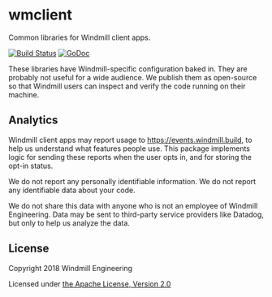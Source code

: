 # wmclient

Common libraries for Windmill client apps.

[![Build Status](https://circleci.com/gh/tilt-dev/wmclient/tree/master.svg?style=shield)](https://circleci.com/gh/tilt-dev/wmclient)
[![GoDoc](https://godoc.org/github.com/tilt-dev/wmclient?status.svg)](https://godoc.org/github.com/tilt-dev/wmclient)

These libraries have Windmill-specific configuration baked in. They are probably
not useful for a wide audience. We publish them as open-source so that Windmill users
can inspect and verify the code running on their machine.

## Analytics

Windmill client apps may report usage to https://events.windmill.build, to help us
understand what features people use. This package implements logic for sending
these reports when the user opts in, and for storing the opt-in status.

We do not report any personally identifiable information. We do not report any
identifiable data about your code.

We do not share this data with anyone who is not an employee of Windmill
Engineering.  Data may be sent to third-party service providers like Datadog,
but only to help us analyze the data.

## License
Copyright 2018 Windmill Engineering

Licensed under [the Apache License, Version 2.0](LICENSE)
